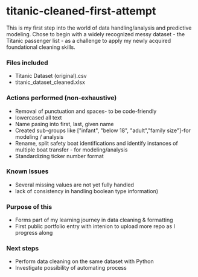 # titanic-cleaned-first-attempt

This is my first step into the world of data handling/analysis and predictive modeling. Chose to begin with a widely recognized messy dataset - the Titanic  passenger list - as a challenge to apply my newly acquired foundational cleaning skills.

### Files included
- Titanic Dataset (original).csv
- titanic_dataset_cleaned.xlsx

### Actions performed (non-exhaustive)
- Removal of punctuation and spaces- to be code-friendly
- lowercased all text
- Name pasing into first, last, given name
- Created sub-groups like ["infant", "below 18", "adult","family size"]-for modeling / analysis
- Rename, split safety boat identifications and identify instances of multiple boat transfer - for modeling/analysis
- Standardizing ticker number format

### Known Issues
- Several missing values are not yet fully handled
- lack of consistency in handling boolean type information)

### Purpose of this
- Forms part of my learning journey in data cleaning & formatting
- First public portfolio entry with intenion to upload more repo as I progress along

### Next steps
- Perform data cleaning on the same dataset with Python
- Investigate possibility of automating process
